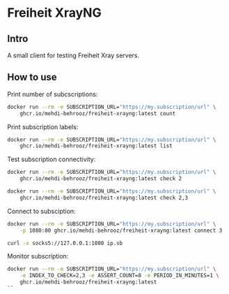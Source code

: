 # Freiheit XrayNG

## Intro

A small client for testing Freiheit Xray servers.

## How to use

Print number of subcscriptions:

```bash
docker run --rm -e SUBSCRIPTION_URL="https://my.subscription/url" \
    ghcr.io/mehdi-behrooz/freiheit-xrayng:latest count
```

Print subscription labels:

```bash
docker run --rm -e SUBSCRIPTION_URL="https://my.subscription/url" \
    ghcr.io/mehdi-behrooz/freiheit-xrayng:latest list
```

Test subscription connectivity:

```bash
docker run --rm -e SUBSCRIPTION_URL="https://my.subscription/url" \
    ghcr.io/mehdi-behrooz/freiheit-xrayng:latest check 2

docker run --rm -e SUBSCRIPTION_URL="https://my.subscription/url" \
    ghcr.io/mehdi-behrooz/freiheit-xrayng:latest check 2,3
```

Connect to subsciption:

```bash
docker run --rm -e SUBSCRIPTION_URL="https://my.subscription/url" \
    -p 1080:80 ghcr.io/mehdi-behrooz/freiheit-xrayng:latest connect 3

curl -x socks5://127.0.0.1:1080 ip.sb
```

Monitor subscription:

```bash
docker run --rm -e SUBSCRIPTION_URL="https://my.subscription/url" \
    -e INDEX_TO_CHECK=2,3 -e ASSERT_COUNT=8 -e PERIOD_IN_MINUTES=1 \
    ghcr.io/mehdi-behrooz/freiheit-xrayng:latest
``




```
